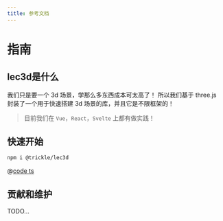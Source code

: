 ```yaml
---
title: 参考文档
---
```


# 指南

## lec3d是什么

我们只是要一个 3d 场景，学那么多东西成本可太高了！
所以我们基于 three.js 封装了一个用于快速搭建 3d 场景的库，并且它是不限框架的！

> 目前我们在 `Vue`，`React`，`Svelte` 上都有做实践！


## 快速开始

```bash
npm i @trickle/lec3d
```
@[code ts](../../components/init/index.ts)

## 贡献和维护

TODO...



